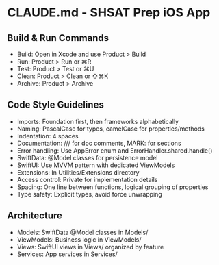# CLAUDE.md - SHSAT Prep iOS App

## Build & Run Commands
- Build: Open in Xcode and use Product > Build
- Run: Product > Run or ⌘R
- Test: Product > Test or ⌘U
- Clean: Product > Clean or ⇧⌘K
- Archive: Product > Archive

## Code Style Guidelines
- Imports: Foundation first, then frameworks alphabetically
- Naming: PascalCase for types, camelCase for properties/methods
- Indentation: 4 spaces
- Documentation: /// for doc comments, MARK: for sections
- Error handling: Use AppError enum and ErrorHandler.shared.handle()
- SwiftData: @Model classes for persistence model
- SwiftUI: Use MVVM pattern with dedicated ViewModels
- Extensions: In Utilities/Extensions directory
- Access control: Private for implementation details
- Spacing: One line between functions, logical grouping of properties
- Type safety: Explicit types, avoid force unwrapping

## Architecture
- Models: SwiftData @Model classes in Models/
- ViewModels: Business logic in ViewModels/
- Views: SwiftUI views in Views/ organized by feature
- Services: App services in Services/